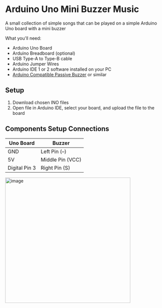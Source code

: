 # Arduino Uno Mini Buzzer Music
A small collection of simple songs that can be played on a simple Arduino Uno board with a mini buzzer

What you'll need:
* Arduino Uno Board
* Arduino Breadboard (optional)
* USB Type-A to Type-B cable
* Arduino Jumper Wires
* Arduino IDE 1 or 2 software installed on your PC
* [Arduino Compatible Passive Buzzer](https://www.thegeekpub.com/wiki/sensor-wiki-ky-006-passive-piezo-buzzer-module/) or similar

## Setup
1. Download chosen INO files
2. Open file in Arduino IDE, select your board, and upload the file to the board

## Components Setup Connections
| Uno Board    | Buzzer         |
|--------------|----------------|
|GND           |Left Pin (–)    |
|5V            |Middle Pin (VCC)|
|Digital Pin 3 |Right Pin (S)   |

<img src="https://github.com/user-attachments/assets/44fcf9d8-a7cb-4691-b5db-f4e275a20e03" width="400" alt="image" />






